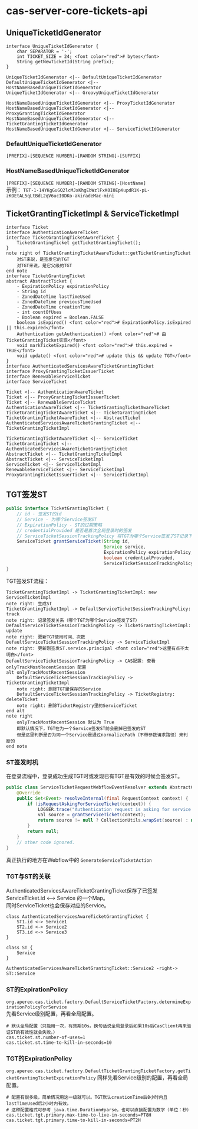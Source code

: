 # cas-server-core-tickets-api

## UniqueTicketIdGenerator
```plantuml
interface UniqueTicketIdGenerator {
    char SEPARATOR = '-';
    int TICKET_SIZE = 24; <font color="red"># bytes</font>
    String getNewTicketId(String prefix);
}

UniqueTicketIdGenerator <|-- DefaultUniqueTicketIdGenerator
DefaultUniqueTicketIdGenerator <|-- HostNameBasedUniqueTicketIdGenerator
UniqueTicketIdGenerator <|-- GroovyUniqueTicketIdGenerator

HostNameBasedUniqueTicketIdGenerator <|-- ProxyTicketIdGenerator
HostNameBasedUniqueTicketIdGenerator <|-- ProxyGrantingTicketIdGenerator
HostNameBasedUniqueTicketIdGenerator <|-- TicketGrantingTicketIdGenerator
HostNameBasedUniqueTicketIdGenerator <|-- ServiceTicketIdGenerator
```
### DefaultUniqueTicketIdGenerator
`[PREFIX]-[SEQUENCE NUMBER]-[RANDOM STRING]-[SUFFIX]`

### HostNameBasedUniqueTicketIdGenerator
`[PREFIX]-[SEQUENCE NUMBER]-[RANDOM STRING]-[HostName]`  
示例： `TGT-1-14YKgGuGQ2lcMJxKhgEbWzlFxK0I0EpKupdR1K-pL-zKOEtAL5qLtBdL2qV6ucI0DKo-akiradeMac-mini`

## TicketGrantingTicketImpl & ServiceTicketImpl
```plantuml
interface Ticket
interface AuthenticationAwareTicket
interface TicketGrantingTicketAwareTicket {
    TicketGrantingTicket getTicketGrantingTicket();
}
note right of TicketGrantingTicketAwareTicket::getTicketGrantingTicket
    对ST来说，是签发它的TGT
    对TGT来说，是它父级的TGT
end note
interface TicketGrantingTicket
abstract AbstractTicket {
    - ExpirationPolicy expirationPolicy
    - String id
    - ZonedDateTime lastTimeUsed
    - ZonedDateTime previousTimeUsed
    - ZonedDateTime creationTime
    - int countOfUses
    - Boolean expired = Boolean.FALSE
    boolean isExpired() <font color="red"># ExpirationPolicy.isExpired || this.expired</font>
    Authentication getAuthentication() <font color="red"># 由TicketGrantingTicket实现</font>
    void markTicketExpired() <font color="red"># this.expired = TRUE</font>
    void update() <font color="red"># update this && update TGT</font>
}
interface AuthenticatedServicesAwareTicketGrantingTicket
interface ProxyGrantingTicketIssuerTicket
interface RenewableServiceTicket
interface ServiceTicket

Ticket <|-- AuthenticationAwareTicket
Ticket <|-- ProxyGrantingTicketIssuerTicket
Ticket <|-- RenewableServiceTicket
AuthenticationAwareTicket <|-- TicketGrantingTicketAwareTicket
TicketGrantingTicketAwareTicket <|-- TicketGrantingTicket
TicketGrantingTicketAwareTicket <|-- AbstractTicket
AuthenticatedServicesAwareTicketGrantingTicket <|-- TicketGrantingTicketImpl

TicketGrantingTicketAwareTicket <|-- ServiceTicket
TicketGrantingTicket <|-- AuthenticatedServicesAwareTicketGrantingTicket
AbstractTicket <|-- TicketGrantingTicketImpl
AbstractTicket <|-- ServiceTicketImpl
ServiceTicket <|-- ServiceTicketImpl
RenewableServiceTicket <|-- ServiceTicketImpl
ProxyGrantingTicketIssuerTicket <|-- ServiceTicketImpl
```

## TGT签发ST
```java
public interface TicketGrantingTicket {
    // id - 签发ST的id
    // Service - 为哪个Service签发ST
    // ExpirationPolicy - ST的过期策略
    // credentialProvided 是否是首次全局登录时的签发
    // ServiceTicketSessionTrackingPolicy 将TGT为哪个Service签发了ST记录下来
    ServiceTicket grantServiceTicket(String id,
                                     Service service,
                                     ExpirationPolicy expirationPolicy,
                                     boolean credentialProvided,
                                     ServiceTicketSessionTrackingPolicy trackingPolicy);
}
```

TGT签发ST流程：
```plantuml
TicketGrantingTicketImpl -> TicketGrantingTicketImpl: new ServiceTicketImpl
note right: 生成ST
TicketGrantingTicketImpl -> DefaultServiceTicketSessionTrackingPolicy: track
note right: 记录签发关系（哪个TGT为哪个Service签发了ST）
DefaultServiceTicketSessionTrackingPolicy -> TicketGrantingTicketImpl: update
note right: 更新TGT使用时间、次数
DefaultServiceTicketSessionTrackingPolicy -> ServiceTicketImpl
note right: 更新刚签发ST.service.principal <font color="red">这里有点不太明白</font>
DefaultServiceTicketSessionTrackingPolicy -> CAS配置: 查看 onlyTrackMostRecentSession 配置
alt onlyTrackMostRecentSession
    DefaultServiceTicketSessionTrackingPolicy -> TicketGrantingTicketImpl
    note right: 删除TGT里保存的Service
    DefaultServiceTicketSessionTrackingPolicy -> TicketRegistry: deleteTicket
    note right: 删除TicketRegistry里的ServiceTicket
end alt
note right
    onlyTrackMostRecentSession 默认为 True
    即默认情况下，TGT在为一个Service签发ST前会删掉已签发的ST
    但是这里判断是否为同一个Service是通过normalizePath（不带参数请求路径）来判断的
end note
```

### ST签发时机
在登录流程中，登录成功生成TGT时或发现已有TGT是有效的时候会签发ST。
```java
public class ServiceTicketRequestWebflowEventResolver extends AbstractCasWebflowEventResolver {
    @Override
    public Set<Event> resolveInternal(final RequestContext context) {
        if (isRequestAskingForServiceTicket(context)) {
            LOGGER.trace("Authentication request is asking for service tickets");
            val source = grantServiceTicket(context);
            return source != null ? CollectionUtils.wrapSet(source) : null;
        }
        return null;
    }
    // other code ignored.
}
```
真正执行的地方在Webflow中的 `GenerateServiceTicketAction`

### TGT与ST的关联
AuthenticatedServicesAwareTicketGrantingTicket保存了已签发 ServiceTicket.id <--> Service 的一个Map。  
同时ServiceTicket也会保存对应的Service。
```plantuml
class AuthenticatedServicesAwareTicketGrantingTicket {
    ST1.id <-> Service1
    ST2.id <-> Service2
    ST3.id <-> Service3
}

class ST {
    Service
}

AuthenticatedServicesAwareTicketGrantingTicket::Service2 -right-> ST::Service
```

### ST的ExpirationPolicy
`org.apereo.cas.ticket.factory.DefaultServiceTicketFactory.determineExpirationPolicyForService`  
先看Service级别配置，再看全局配置。

```
# 默认全局配置（只能用一次，有效期10s。换句话说全局登录后如果10s后CasClient再来验证ST的有效性就会失败。）
cas.ticket.st.number-of-uses=1
cas.ticket.st.time-to-kill-in-seconds=10
```

### TGT的ExpirationPolicy
`org.apereo.cas.ticket.factory.DefaultTicketGrantingTicketFactory.getTicketGrantingTicketExpirationPolicy`
同样先看Service级别的配置，再看全局配置。

```
# 配置有很多级，简单情况用这一级就可以。TGT默认creationTime后8小时内且lastTimeUsed后2小时内有效。
# 这种配置格式可参考 java.time.Duration#parse，也可以直接配置为数字（单位：秒）
cas.ticket.tgt.primary.max-time-to-live-in-seconds=PT8H
cas.ticket.tgt.primary.time-to-kill-in-seconds=PT2H
```
